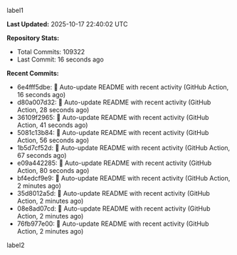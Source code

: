 
label1 
<!-- ACTIVITY_START -->
**Last Updated:** 2025-10-17 22:40:02 UTC

**Repository Stats:**
- Total Commits: 109322
- Last Commit: 16 seconds ago

**Recent Commits:**
- 6e4fff5dbe: 🤖 Auto-update README with recent activity (GitHub Action, 16 seconds ago)
- d80a007d32: 🤖 Auto-update README with recent activity (GitHub Action, 28 seconds ago)
- 36109f2965: 🤖 Auto-update README with recent activity (GitHub Action, 41 seconds ago)
- 5081c13b84: 🤖 Auto-update README with recent activity (GitHub Action, 56 seconds ago)
- 1b5d7cf52d: 🤖 Auto-update README with recent activity (GitHub Action, 67 seconds ago)
- e09a442285: 🤖 Auto-update README with recent activity (GitHub Action, 80 seconds ago)
- bf4edcf9e9: 🤖 Auto-update README with recent activity (GitHub Action, 2 minutes ago)
- 35d8012a5d: 🤖 Auto-update README with recent activity (GitHub Action, 2 minutes ago)
- 08e8ad07cd: 🤖 Auto-update README with recent activity (GitHub Action, 2 minutes ago)
- 76fb977e00: 🤖 Auto-update README with recent activity (GitHub Action, 2 minutes ago)
<!-- ACTIVITY_END -->

label2
